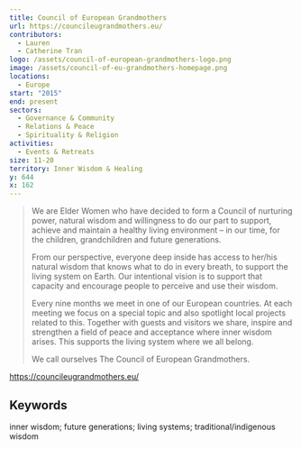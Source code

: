 ```yaml
---
title: Council of European Grandmothers
url: https://councileugrandmothers.eu/
contributors:
  - Lauren
  - Catherine Tran
logo: /assets/council-of-european-grandmothers-logo.png
image: /assets/council-of-eu-grandmothers-homepage.png
locations:
  - Europe
start: "2015"
end: present
sectors:
  - Governance & Community
  - Relations & Peace
  - Spirituality & Religion
activities:
  - Events & Retreats
size: 11-20
territory: Inner Wisdom & Healing
y: 644
x: 162
---
```

> We are Elder Women who have decided to form a Council of nurturing power, natural wisdom and willingness to do our part to support, achieve and maintain a healthy living environment – in our time, for the children, grandchildren and future generations.
> 
> From our perspective, everyone deep inside has access to her/his natural wisdom that knows what to do in every breath, to support the living system on Earth. Our intentional vision is to support that capacity and encourage people to perceive and use their wisdom.  
> 
> Every nine months we meet in one of our European countries. At each meeting we focus on a special topic and also spotlight local projects related to this. Together with guests and visitors we share, inspire and strengthen a field of peace and acceptance where inner wisdom arises. This supports the living system where we all belong. 
> 
> We call ourselves The Council of European Grandmothers.

https://councileugrandmothers.eu/ 

## Keywords

inner wisdom; future generations; living systems; traditional/indigenous wisdom
